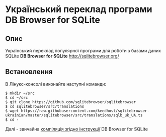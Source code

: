 # Український переклад програми DB Browser for SQLite

## Опис
Український переклад популярної програми для роботи з базами даних SQLite **DB Browser for SQLite** http://sqlitebrowser.org/

## Встановлення
В Лінукс-консолі виконайте наступні команди:
```
$ mkdir ~/src
$ cd ~/src
$ git clone https://github.com/sqlitebrowser/sqlitebrowser
$ cd sqlitebrowser/src/translations
$ wget https://raw.githubusercontent.com/keedhost/sqlitebrowser-ukrainian/master/sqlitebrowser/src/translations/sqlb_uk_UA.ts
$ cd -
```
Далі - звичайна [компіляція згідно інструкції](https://github.com/sqlitebrowser/sqlitebrowser/blob/master/BUILDING.md) DB Browser for SQLite

